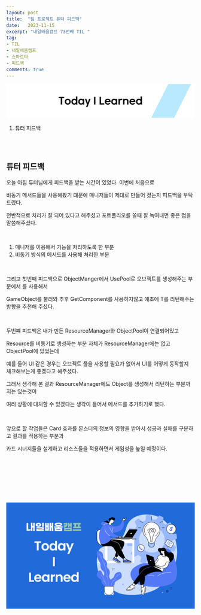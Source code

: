 ```yaml
---
layout: post
title:  "팀 프로젝트 튜터 피드백"
date:   2023-11-15
excerpt: "내일배움캠프 73번째 TIL "
tag:
- TIL
- 내일배움캠프
- 스파르타
- 피드백
comments: true
---
```


![nbcbanner](/assets/img/TILbanner.png)

1. 튜터 피드백


<br/>
<br/>


## 튜터 피드백

오늘 아침 튜터님에게 피드백을 받는 시간이 있었다. 이번에 처음으로 

비동기 메서드들을 사용해봤기 떄문에 매니저들이 제대로 만들어 졌는지 피드백을 부탁드렸다.

전반적으로 처리가 잘 되어 있다고 해주셨고 포트폴리오를 쓸때 잘 녹여내면 좋은 점을 말씀해주셨다.

<br/>

1. 매니저를 이용해서 기능을 처리하도록 한 부분
2. 비동기 방식의 메서드를 사용해 처리한 부분

<br/>

그리고 첫번째 피드백으로 ObjectManger에서 UsePool로 오브젝트를 생성해주는 부분에서 <T>를 사용해서

GameObject를 불러와 추후 GetComponent를 사용하지않고 애초에 T를 리턴해주는 방향을 추천해 주셨다.

<br/>

두번쨰 피드백은 내가 만든 ResourceManager와 ObjectPool이 연결되어있고 

Resource를 비동기로 생성하는 부분 자체가 ResourceManager에는 없고 ObjectPool에 있었는데 

예를 들어 UI 같은 경우는 오브젝트 풀을 사용할 필요가 없어서 UI를 어떻게 동작할지 체크해보는게 좋겠다고 해주셨다.


그래서 생각해 본 결과 ResourceManager에도 Object를 생성해서 리턴하는 부분까지는 있는것이 

여러 상황에 대처할 수 있겠다는 생각이 들어서 메서드를 추가하기로 했다.

<br/>

앞으로 할 작업들은 Card 효과를 몬스터의 정보의 영향을 받아서 성공과 실패를 구분하고 결과를 적용하는 부분과

카드 시너지들을 설계하고 리소스들을 적용하면서 게임성을 높일 예정이다.

<br/>
<br/>

#

<br/>
<br/>



![nbcthumbnail](/assets/img/thumbnail-image.png)